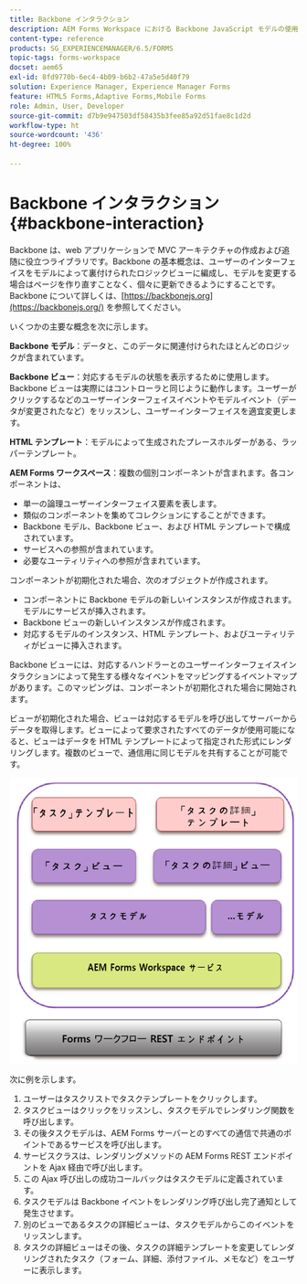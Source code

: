 ```yaml
---
title: Backbone インタラクション
description: AEM Forms Workspace における Backbone JavaScript モデルの使用についての概念情報。
content-type: reference
products: SG_EXPERIENCEMANAGER/6.5/FORMS
topic-tags: forms-workspace
docset: aem65
exl-id: 8fd9770b-6ec4-4b09-b6b2-47a5e5d40f79
solution: Experience Manager, Experience Manager Forms
feature: HTML5 Forms,Adaptive Forms,Mobile Forms
role: Admin, User, Developer
source-git-commit: d7b9e947503df58435b3fee85a92d51fae8c1d2d
workflow-type: ht
source-wordcount: '436'
ht-degree: 100%

---
```


# Backbone インタラクション{#backbone-interaction}

Backbone は、web アプリケーションで MVC アーキテクチャの作成および追随に役立つライブラリです。Backbone の基本概念は、ユーザーのインターフェイスをモデルによって裏付けられたロジックビューに編成し、モデルを変更する場合はページを作り直すことなく、個々に更新できるようにすることです。Backbone について詳しくは、[https://backbonejs.org](https://backbonejs.org/) を参照してください。

いくつかの主要な概念を次に示します。

**Backbone モデル**：データと、このデータに関連付けられたほとんどのロジックが含まれています。

**Backbone ビュー**：対応するモデルの状態を表示するために使用します。Backbone ビューは実際にはコントローラと同じように動作します。ユーザーがクリックするなどのユーザーインターフェイスイベントやモデルイベント（データが変更されたなど）をリッスンし、ユーザーインターフェイスを適宜変更します。

**HTML テンプレート**：モデルによって生成されたプレースホルダーがある、ラッパーテンプレート。

**AEM Forms ワークスペース**：複数の個別コンポーネントが含まれます。各コンポーネントは、

* 単一の論理ユーザーインターフェイス要素を表します。
* 類似のコンポーネントを集めてコレクションにすることができます。
* Backbone モデル、Backbone ビュー、および HTML テンプレートで構成されています。
* サービスへの参照が含まれています。
* 必要なユーティリティへの参照が含まれています。

コンポーネントが初期化された場合、次のオブジェクトが作成されます。

* コンポーネントに Backbone モデルの新しいインスタンスが作成されます。モデルにサービスが挿入されます。
* Backbone ビューの新しいインスタンスが作成されます。
* 対応するモデルのインスタンス、HTML テンプレート、およびユーティリティがビューに挿入されます。

Backbone ビューには、対応するハンドラーとのユーザーインターフェイスインタラクションによって発生する様々なイベントをマッピングするイベントマップがあります。このマッピングは、コンポーネントが初期化された場合に開始されます。

ビューが初期化された場合、ビューは対応するモデルを呼び出してサーバーからデータを取得します。ビューによって要求されたすべてのデータが使用可能になると、ビューはデータを HTML テンプレートによって指定された形式にレンダリングします。複数のビューで、通信用に同じモデルを共有することが可能です。

![AEM Forms Backbone ビュー](do-not-localize/aem_forms_workflow.png)

次に例を示します。

1. ユーザーはタスクリストでタスクテンプレートをクリックします。
1. タスクビューはクリックをリッスンし、タスクモデルでレンダリング関数を呼び出します。
1. その後タスクモデルは、AEM Forms サーバーとのすべての通信で共通のポイントであるサービスを呼び出します。
1. サービスクラスは、レンダリングメソッドの AEM Forms REST エンドポイントを Ajax 経由で呼び出します。
1. この Ajax 呼び出しの成功コールバックはタスクモデルに定義されています。
1. タスクモデルは Backbone イベントをレンダリング呼び出し完了通知として発生させます。
1. 別のビューであるタスクの詳細ビューは、タスクモデルからこのイベントをリッスンします。
1. タスクの詳細ビューはその後、タスクの詳細テンプレートを変更してレンダリングされたタスク（フォーム、詳細、添付ファイル、メモなど）をユーザーに表示します。
